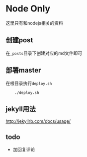 # Node Only 

这里只有和nodejs相关的资料

## 创建post

在`_posts`目录下创建对应的md文件即可

##  部署master

在根目录执行`deploy.sh`

```
	./deploy.sh
```

## jekyll用法

http://jekyllrb.com/docs/usage/


## todo

- 加回复评论